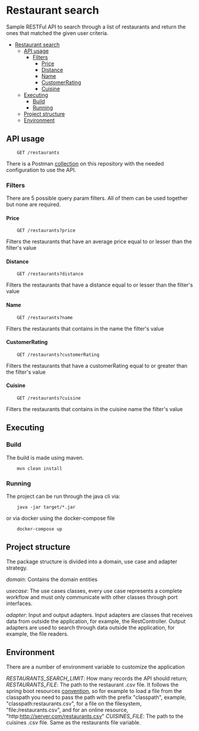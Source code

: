 # Restaurant search

Sample RESTFul API to search through a list of restaurants and return the ones that matched the given
user criteria.

- [Restaurant search](#restaurant-search)
    * [API usage](#api-usage)
        + [Filters](#filters)
            - [Price](#price)
            - [Distance](#distance)
            - [Name](#name)
            - [CustomerRating](#customerrating)
            - [Cuisine](#cuisine)
    * [Executing](#executing)
        + [Build](#build)
        + [Running](#running)
    * [Project structure](#project-structure)
    * [Environment](#environment)

## API usage

```
    GET /restaurants
```

There is a Postman [collection](/Restaurant%20search.postman_collection.json) on this repository with the needed configuration to use the API.

### Filters

There are 5 possible query param filters. All of them can be used together but none are required.

#### Price

```
    GET /restaurants?price
```

Filters the restaurants that have an average price equal to or lesser than the filter's value

#### Distance

```
    GET /restaurants?distance
```

Filters the restaurants that have a distance equal to or lesser than the filter's value

#### Name

```
    GET /restaurants?name
```

Filters the restaurants that contains in the name the filter's value

#### CustomerRating

```
    GET /restaurants?customerRating
```

Filters the restaurants that have a customerRating equal to or greater than the filter's value

#### Cuisine

```
    GET /restaurants?cuisine
```

Filters the restaurants that contains in the cuisine name the filter's value


## Executing 

### Build

The build is made using maven.
```
    mvn clean install
```

### Running

The project can be run through the java cli via:
```
    java -jar target/*.jar
```
or via docker using the docker-compose file
```
    docker-compose up
```

## Project structure

The package structure is divided into a domain, use case and adapter strategy.

*domain*: Contains the domain entities

*usecase*: The use cases classes, every use case represents a complete workflow and must only communicate 
with other classes through port interfaces.

*adapter*: Input and output adapters. Input adapters are classes that receives data from outside the application,
for example, the RestController. Output adapters are used to search through data outside the application, 
for example, the file readers.

## Environment

There are a number of environment variable to customize the application

*RESTAURANTS_SEARCH_LIMIT*: How many records the API should return;
*RESTAURANTS_FILE*: The path to the restaurant .csv file. It follows the spring boot resources [convention](https://docs.spring.io/spring-framework/docs/3.0.0.M3/reference/html/ch05s04.html),
so for example to load a file from the classpath you need to pass the path with the prefix "classpath",
example, "classpath:restaurants.csv", for a file on the filesystem, "file:/restaurants.csv", and for an
online resource, "http:http://server.com/restaurants.csv"
*CUISINES_FILE*: The path to the cuisines .csv file. Same as the restaurants file variable.
